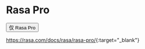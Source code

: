 # Rasa Pro

<button data-md-color-primary="amber">仅 Rasa Pro</button>

<https://rasa.com/docs/rasa/rasa-pro/>{:target="_blank"}
